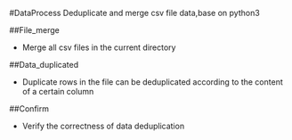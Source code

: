 #DataProcess
Deduplicate and merge csv file data,base on python3

##File_merge

* Merge all csv files in the current directory
   
##Data_duplicated

* Duplicate rows in the file can be deduplicated according to the content of a certain column

##Confirm
* Verify the correctness of data deduplication
